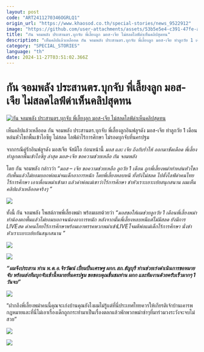 ```yaml
---
layout: post
code: "ART2411270346OGRLQ1"
origin_url: "https://www.khaosod.co.th/special-stories/news_9522912"
image: "https://github.com/user-attachments/assets/53b5e5e4-c391-47fe-a787-b44440460060"
title: "กัน จอมพลัง ประสานตร.บุกจับ พี่เลี้ยงลูก มอส-เจีย ไม่สลดไลฟ์ด่าเห็นคลิปสุดทน"
description: "เห็นคลิปแล้วเหลืออด กัน จอมพลัง ประสานตร.บุกจับ พี่เลี้ยงลูก มอส-เจีย ทำลูกวัย 1 เดือนหล่นหัวโขกพื้นเข้าไอซียู ไม่สลด ไลฟ์ด่าไร้การศึกษา ไม่รอดบุกจับ"
category: "SPECIAL_STORIES"
language: "th"
date: 2024-11-27T03:51:02.366Z
---
```


# กัน จอมพลัง ประสานตร.บุกจับ พี่เลี้ยงลูก มอส-เจีย ไม่สลดไลฟ์ด่าเห็นคลิปสุดทน

[![กัน จอมพลัง ประสานตร.บุกจับ พี่เลี้ยงลูก มอส-เจีย ไม่สลดไลฟ์ด่าเห็นคลิปสุดทน](https://www.khaosod.co.th/wpapp/uploads/2024/11/gunmosjia2711679998.jpg "กัน จอมพลัง ประสานตร.บุกจับ พี่เลี้ยงลูก มอส-เจีย ไม่สลดไลฟ์ด่าเห็นคลิปสุดทน")](https://www.khaosod.co.th/wpapp/uploads/2024/11/gunmosjia2711679998.jpg)

เห็นคลิปแล้วเหลืออด กัน จอมพลัง ประสานตร.บุกจับ พี่เลี้ยงลูกอินฟลูฯดัง มอส-เจีย ทำลูกวัย 1 เดือนหล่นหัวโขกพื้นเข้าไอซียู ไม่สลด ไลฟ์ด่าไร้การศึกษา ไม่รอดบุกจับที่นครปฐม

จากกรณีคู่รักอินฟลูฯดัง มอสเจีย จัสมีโอ ก่อนหน้านี้ _มอส และ เจีย ถึงกับร่ำไห้ ออกมาซัดเดือด พี่เลี้ยงทำลูกตกพื้นเข้าไอซียู ล่าสุด มอส-เจีย ขอความช่วยเหลือ กัน จอมพลัง_

โดย กัน จอมพลัง กล่าวว่า _“มอส – เจีย ขอความช่วยเหลือ ลูกวัย 1 เดือน ถูกพี่เลี้ยงพม่าทำหล่นหัวโขกกับพื้นแล้วไม่ยอมบอกพ่อแม่จนเด็กอาการหนัก โดยพี่เลี้ยงหลบหนี ทั้งยังไม่สลด ไปตั้งไลฟ์ด่าคนไทยไร้การศึกษา เอาเพื่อนพม่าเข้ามา แล้วด่าพ่อแม่เขาว่าไร้การศึกษา ขำหัวเราะเยาะเย้ยสนุกสนาน ผมเห็นคลิปแล้วเหลืออดจริงๆ ”_

[![](https://www.khaosod.co.th/wpapp/uploads/2024/11/gunmosjia2711671.jpg)](https://www.khaosod.co.th/wpapp/uploads/2024/11/gunmosjia2711671.jpg)

ทั้งนี้ กัน จอมพลัง โพสต์ภาพพี่เลี้ยงพม่า พร้อมเผยด้วยว่า _“มอสขอให้ผมช่วยลูกวัย 1 เดือนพี่เลี้ยงพม่าทำน้องตกพื้นแล้วไม่ยอมบอกจนน้องอาการหนัก หลังจากนั้นพี่เลี้ยงหลบหนีแต่ไม่มีสลด ยังมีการ LIVEสด ด่าคนไทยไร้การศึกษาพร้อมเอาพรรคพวกพม่าเข้าLIVEโจมตีพ่อแม่เด็กไร้การศึกษา นั่งขำหัวเราะเยาะเย้ยกันสนุกสนาน ”_

[![](https://www.khaosod.co.th/wpapp/uploads/2024/11/gunmosjia2711672.jpg)](https://www.khaosod.co.th/wpapp/uploads/2024/11/gunmosjia2711672.jpg)

[![](https://www.khaosod.co.th/wpapp/uploads/2024/11/gunmosjia2711673.jpg)](https://www.khaosod.co.th/wpapp/uploads/2024/11/gunmosjia2711673.jpg)

_**“ผมจึงประสาน ท่าน พ.ต.อ.จิรวัฒน์ เปี่ยมปิ่นเศรษฐ ผกก.สภ.ธัญบุรี ท่านช่วยเร่งดำเนินการขอหมายจับ พร้อมส่งทีมบุกจับเช้านี้หมายที่นครปฐม ขอขอบคุณชื่นชมท่าน ผกก และทีมงานด้วยครับเร็วมากๆ 1 วันจบ”**_

[![](https://www.khaosod.co.th/wpapp/uploads/2024/11/gunmosjia2711674.jpg)](https://www.khaosod.co.th/wpapp/uploads/2024/11/gunmosjia2711674.jpg)

“ฝากถึงพี่เลี้ยงพม่าคนนี้คุณจะเก่งบ้านคุณยังไงผมไม่รู้แต่ที่นี่ประเทศไทยควรให้เกียรติเจ้าบ้านเคารพกฎหมายและที่นี่ไม่เอาเรื่องเด็กถูกกระทำมาเป็นเรื่องตลกแล้วพักพวกพม่าซ่าๆที่มาร่วมวงระวังจะจบไม่สวย”

[![](https://www.khaosod.co.th/wpapp/uploads/2024/11/gunmosjia2711675.jpg)](https://www.khaosod.co.th/wpapp/uploads/2024/11/gunmosjia2711675.jpg)

[![](https://www.khaosod.co.th/wpapp/uploads/2024/11/gunmosjia2711676.jpg)](https://www.khaosod.co.th/wpapp/uploads/2024/11/gunmosjia2711676.jpg)

